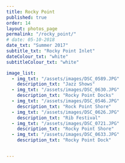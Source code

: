 ```yaml
---
title: Rocky Point  
published: true
order: 14
layout: photos_page
permalink: "/rocky_point/"
# date: 05-10-2018
date_txt: "Summer 2017"
subtitle_txt: "Rocky Point Inlet"
dateColour_txt: "white"
subtitleColour_txt: "white"

image_list:
  - img_txt: "/assets/images/DSC_0589.JPG"
    description_txt: "Jazz Shows"
  - img_txt: "/assets/images/DSC_0630.JPG"
    description_txt: "Rocky Point Docks"
  - img_txt: "/assets/images/DSC_0546.JPG"
    description_txt: "Rock Point Shore"
  - img_txt: "/assets/images/DSC_0626.JPG"
    description_txt: "Rib Festival"
  - img_txt: "/assets/images/DSC_0721.JPG"
    description_txt: "Rocky Point Shore"
  - img_txt: "/assets/images/DSC_0633.JPG"
    description_txt: "Rocky Point Dock"


---
```

